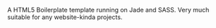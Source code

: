 A HTML5 Boilerplate template running on Jade and SASS. Very much suitable for any website-kinda projects.